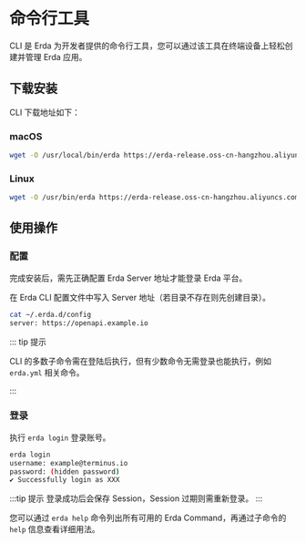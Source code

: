 # 命令行工具

CLI 是 Erda 为开发者提供的命令行工具，您可以通过该工具在终端设备上轻松创建并管理 Erda 应用。

## 下载安装

CLI 下载地址如下：

### macOS

```bash
wget -O /usr/local/bin/erda https://erda-release.oss-cn-hangzhou.aliyuncs.com/cli/mac/erda && chmod +x /usr/local/bin/erda
```

### Linux

```bash
wget -O /usr/bin/erda https://erda-release.oss-cn-hangzhou.aliyuncs.com/cli/linux/erda && chmod +x /usr/bin/erda
```

## 使用操作

### 配置

完成安装后，需先正确配置 Erda Server 地址才能登录 Erda 平台。

在 Erda CLI 配置文件中写入 Server 地址（若目录不存在则先创建目录）。

```bash
cat ~/.erda.d/config
server: https://openapi.example.io
```

::: tip 提示

CLI 的多数子命令需在登陆后执行，但有少数命令无需登录也能执行，例如 `erda.yml` 相关命令。

:::

### 登录

执行 `erda login` 登录账号。

```bash
erda login
username: example@terminus.io
password: (hidden password)
✔ Successfully login as XXX
```

:::tip 提示
登录成功后会保存 Session，Session 过期则需重新登录。
:::

您可以通过 `erda help` 命令列出所有可用的 Erda Command，再通过子命令的 `help` 信息查看详细用法。
